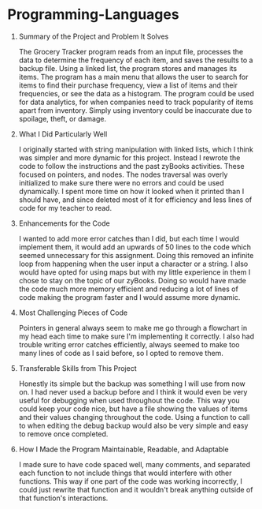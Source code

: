 # Programming-Languages

1. Summary of the Project and Problem It Solves
   
   The Grocery Tracker program reads from an input file, processes the data to determine the frequency of each item, and saves the results to a backup file. Using a linked list, the program stores and manages its items. The program has a main menu that allows the user to search for items to find their purchase frequency, view a list of items and their frequencies, or see the data as a histogram. The program could be used for data analytics, for when companies need to track popularity of items apart from inventory. Simply using inventory could be inaccurate due to spoilage, theft, or damage.

2. What I Did Particularly Well
   
   I originally started with string manipulation with linked lists, which I think was simpler and more dynamic for this project. Instead I rewrote the code to follow the instructions and the past zyBooks activities. These focused on pointers, and nodes. The nodes traversal was overly initialized to make sure there were no errors and could be used dynamically. I spent more time on how it looked when it printed than I should have, and since deleted most of it for efficiency and less lines of code for my teacher to read.

3. Enhancements for the Code
   
   I wanted to add more error catches than I did, but each time I would implement them, it would add an upwards of 50 lines to the code which seemed unnecessary for this assignment. Doing this removed an infinite loop from happening when the user input a character or a string. I also would have opted for using maps but with my little experience in them I chose to stay on the topic of our zyBooks. Doing so would have made the code much more memory efficient and reducing a lot of lines of code making the program faster and I would assume more dynamic.

4. Most Challenging Pieces of Code
   
   Pointers in general always seem to make me go through a flowchart in my head each time to make sure I'm implementing it correctly. I also had trouble writing error catches efficiently, always seemed to make too many lines of code as I said before, so I opted to remove them.

5. Transferable Skills from This Project
    
    Honestly its simple but the backup was something I will use from now on. I had never used a backup before and I think it would even be very useful for debugging when used throughout the code. This way you could keep your code nice, but have a file showing the values of items and their values changing throughout the code. Using a function to call to when editing the debug backup would also be very simple and easy to remove once completed.

6. How I Made the Program Maintainable, Readable, and Adaptable
    
    I made sure to have code spaced well, many comments, and separated each function to not include things that would interfere with other functions. This way if one part of the code was working incorrectly, I could just rewrite that function and it wouldn't break anything outside of that function's interactions.
